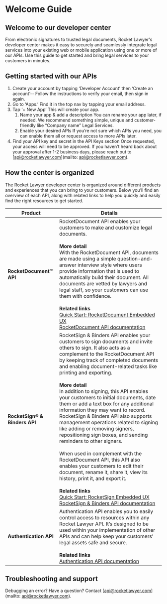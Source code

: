 
Welcome Guide
=============

Welcome to our developer center
-------------------------------

From electronic signatures to trusted legal documents, Rocket Lawyer's developer center makes it easy to securely and seamlessly integrate legal services into your existing web or mobile application using one or more of our APIs. Use this guide to get started and bring legal services to your customers in minutes.

Getting started with our APIs
-----------------------------

1.  Create your account by tapping ‘Developer Account’ then ‘Create an account’--
    Follow the instructions to verify your email, then sign in again.
2.  Go to ‘Apps.’
    Find it in the top nav by tapping your email address.
3.  Tap ‘+ New App’
    This will create your app.
    1.  Name your app & add a description
        You can rename your app later, if needed. We recommend something simple, unique and customer-friendly like “Company name” Legal Services.
    2.  Enable your desired APIs
        If you’re not sure which APIs you need, you can enable them all or request access to more APIs later.
4.  Find your API key and secret in the API Keys section
    Once requested, your access will need to be approved. If you haven’t heard back about your approval after 1-2 business days, please reach out to [api@rocketlawyer.com](mailto: api@rocketlawyer.com).

How the center is organized
---------------------------

The Rocket Lawyer developer center is organized around different products and experiences that you can bring to your customers. Below you’ll find an overview of each API, along with related links to help you quickly and easily find the right resources to get started.

| Product                   | Details                                                                                                                                                                                                                                                                                                                                                                                                                                                                                                                                                                                                                                                                                                                                                                                                                                                                                                    |
|---------------------------|------------------------------------------------------------------------------------------------------------------------------------------------------------------------------------------------------------------------------------------------------------------------------------------------------------------------------------------------------------------------------------------------------------------------------------------------------------------------------------------------------------------------------------------------------------------------------------------------------------------------------------------------------------------------------------------------------------------------------------------------------------------------------------------------------------------------------------------------------------------------------------------------------------|
|    **RocketDocument™ API**    | RocketDocument API enables your customers to make and customize legal documents.<br /><br />**More detail**<br /> With the RocketDocument API, documents are made using a simple question-and-answer interview style where users provide information that is used to automatically build their document. All documents are vetted by lawyers and legal staff, so your customers can use them with confidence. <br /><br />**Related links**<br />  [Quick Start: RocketDocument Embedded UX](quick-start-rocketdoc-embedux.md) <br />[RocketDocument API documentation](../references/documentation.page.yaml)                                                                                                                                                                                                                                                                                                                                                                                                                          |
| **RocketSign® & Binders API** | RocketSign & Binders API enables your customers to sign documents and invite others to sign. It also acts as a complement to the RocketDocument API by keeping track of completed documents and enabling document-related tasks like printing and exporting.<br /><br />**More detail**<br /> In addition to signing, this API enables your customers to initial documents, date them or add a text box for any additional information they may want to record. RocketSign & Binders API also supports management operations related to signing like adding or removing signers, repositioning sign boxes, and sending reminders to other signers.<br /><br /> When used in complement with the RocketDocument API, this API also enables your customers to edit their document, rename it, share it, view its history, print it, and export it. <br /><br />**Related links**<br />  [Quick Start: RocketSign Embedded UX](quick-start-rocketsign-embedux.md) <br />[RocketSign & Binders API documentation](../references/sign.page.yaml) |
|     **Authentication API**    | Authentication API enables you to easily control access to resources within any Rocket Lawyer API. It’s designed to be used within your implementation of other APIs and can help keep your customers’ legal assets safe and secure.<br /><br />**Related links** <br /> [Authentication API documentation](../references/authentication.page.yaml)                                                                                                                                                                                                                                                                                                                                                                                                                                                                                                                                                                                                                      |
Troubleshooting and support
---------------------------

Debugging an error? Have a question? Contact [api@rocketlawyer.com](mailto: api@rocketlawyer.com).
